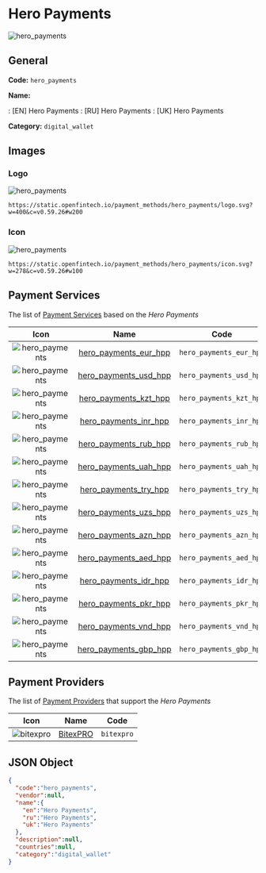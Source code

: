 
# Hero Payments 
![hero_payments](https://static.openfintech.io/payment_methods/hero_payments/logo.svg?w=400&c=v0.59.26#w200)  

## General 
**Code:** `hero_payments` 
 
**Name:** 
 
:	[EN] Hero Payments 
:	[RU] Hero Payments 
:	[UK] Hero Payments 
 
**Category:** `digital_wallet` 
 

## Images 

### Logo 
![hero_payments](https://static.openfintech.io/payment_methods/hero_payments/logo.svg?w=400&c=v0.59.26#w200)  

```
https://static.openfintech.io/payment_methods/hero_payments/logo.svg?w=400&c=v0.59.26#w200
```  

### Icon 
![hero_payments](https://static.openfintech.io/payment_methods/hero_payments/icon.svg?w=278&c=v0.59.26#w100)  

```
https://static.openfintech.io/payment_methods/hero_payments/icon.svg?w=278&c=v0.59.26#w100
```  

## Payment Services 
 
The list of [Payment Services](/payment-services/) based on the _Hero Payments_ 

|Icon|Name|Code| 
|:---:|:---:|:---:| 
|![hero_payments](https://static.openfintech.io/payment_methods/hero_payments/icon.svg?w=278&c=v0.59.26#w100) |[hero_payments_eur_hpp](/payment-services/hero_payments_eur_hpp/)|`hero_payments_eur_hpp`| 
|![hero_payments](https://static.openfintech.io/payment_methods/hero_payments/icon.svg?w=278&c=v0.59.26#w100) |[hero_payments_usd_hpp](/payment-services/hero_payments_usd_hpp/)|`hero_payments_usd_hpp`| 
|![hero_payments](https://static.openfintech.io/payment_methods/hero_payments/icon.svg?w=278&c=v0.59.26#w100) |[hero_payments_kzt_hpp](/payment-services/hero_payments_kzt_hpp/)|`hero_payments_kzt_hpp`| 
|![hero_payments](https://static.openfintech.io/payment_methods/hero_payments/icon.svg?w=278&c=v0.59.26#w100) |[hero_payments_inr_hpp](/payment-services/hero_payments_inr_hpp/)|`hero_payments_inr_hpp`| 
|![hero_payments](https://static.openfintech.io/payment_methods/hero_payments/icon.svg?w=278&c=v0.59.26#w100) |[hero_payments_rub_hpp](/payment-services/hero_payments_rub_hpp/)|`hero_payments_rub_hpp`| 
|![hero_payments](https://static.openfintech.io/payment_methods/hero_payments/icon.svg?w=278&c=v0.59.26#w100) |[hero_payments_uah_hpp](/payment-services/hero_payments_uah_hpp/)|`hero_payments_uah_hpp`| 
|![hero_payments](https://static.openfintech.io/payment_methods/hero_payments/icon.svg?w=278&c=v0.59.26#w100) |[hero_payments_try_hpp](/payment-services/hero_payments_try_hpp/)|`hero_payments_try_hpp`| 
|![hero_payments](https://static.openfintech.io/payment_methods/hero_payments/icon.svg?w=278&c=v0.59.26#w100) |[hero_payments_uzs_hpp](/payment-services/hero_payments_uzs_hpp/)|`hero_payments_uzs_hpp`| 
|![hero_payments](https://static.openfintech.io/payment_methods/hero_payments/icon.svg?w=278&c=v0.59.26#w100) |[hero_payments_azn_hpp](/payment-services/hero_payments_azn_hpp/)|`hero_payments_azn_hpp`| 
|![hero_payments](https://static.openfintech.io/payment_methods/hero_payments/icon.svg?w=278&c=v0.59.26#w100) |[hero_payments_aed_hpp](/payment-services/hero_payments_aed_hpp/)|`hero_payments_aed_hpp`| 
|![hero_payments](https://static.openfintech.io/payment_methods/hero_payments/icon.svg?w=278&c=v0.59.26#w100) |[hero_payments_idr_hpp](/payment-services/hero_payments_idr_hpp/)|`hero_payments_idr_hpp`| 
|![hero_payments](https://static.openfintech.io/payment_methods/hero_payments/icon.svg?w=278&c=v0.59.26#w100) |[hero_payments_pkr_hpp](/payment-services/hero_payments_pkr_hpp/)|`hero_payments_pkr_hpp`| 
|![hero_payments](https://static.openfintech.io/payment_methods/hero_payments/icon.svg?w=278&c=v0.59.26#w100) |[hero_payments_vnd_hpp](/payment-services/hero_payments_vnd_hpp/)|`hero_payments_vnd_hpp`| 
|![hero_payments](https://static.openfintech.io/payment_methods/hero_payments/icon.svg?w=278&c=v0.59.26#w100) |[hero_payments_gbp_hpp](/payment-services/hero_payments_gbp_hpp/)|`hero_payments_gbp_hpp`| 
 

## Payment Providers 
 
The list of [Payment Providers](/payment-providers/) that support the _Hero Payments_ 

|Icon|Name|Code| 
|:---:|:---:|:---:| 
|![bitexpro](https://static.openfintech.io/payment_providers/bitexpro/icon.png?w=278&c=v0.59.26#w100) |[BitexPRO](/payment-providers/bitexpro/)|`bitexpro`| 
 

## JSON Object 

```json
{
  "code":"hero_payments",
  "vendor":null,
  "name":{
    "en":"Hero Payments",
    "ru":"Hero Payments",
    "uk":"Hero Payments"
  },
  "description":null,
  "countries":null,
  "category":"digital_wallet"
}
```  

